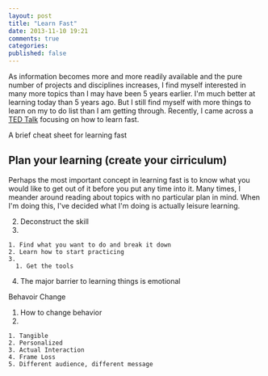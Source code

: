```yaml
---
layout: post
title: "Learn Fast"
date: 2013-11-10 19:21
comments: true
categories:
published: false
---
```

As information becomes more and more readily available and the pure number
of projects and disciplines increases, I find myself interested in many
more topics than I may have been 5 years earlier.  I'm much better
at learning today than 5 years ago.  But I still find myself with more
things to learn on my to do list than I am getting through.  Recently,
I came across a [TED Talk]() focusing on how to learn fast.

A brief cheat sheet for learning fast

## Plan your learning (create your cirriculum)
Perhaps the most important concept in learning fast is to know what you would
like to get out of it before you put any time into it.  Many times, I meander
around reading about topics with no particular plan in mind.  When I'm doing this,
I've decided what I'm doing is actually leisure learning.

  2. Deconstruct the skill
  3.
    1. Find what you want to do and break it down
    2. Learn how to start practicing
    3.
      1. Get the tools
  4. The major barrier to learning things is emotional


Behavoir Change



  1. How to change behavior
  2.
    1. Tangible
    2. Personalized
    3. Actual Interaction
    4. Frame Loss
    5. Different audience, different message
